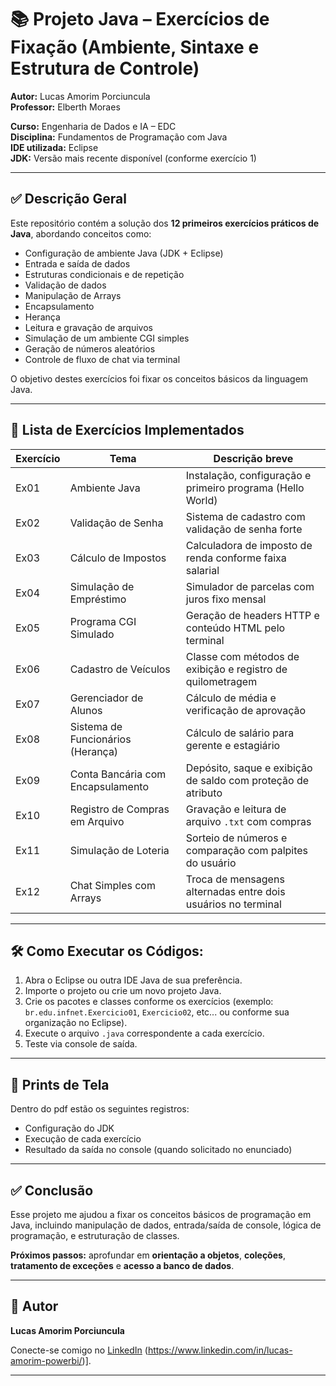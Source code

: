 # 📚 Projeto Java – Exercícios de Fixação (Ambiente, Sintaxe e Estrutura de Controle)

**Autor:** Lucas Amorim Porciuncula  
**Professor:** Elberth Moraes 


**Curso:** Engenharia de Dados e IA – EDC  
**Disciplina:** Fundamentos de Programação com Java  
**IDE utilizada:** Eclipse  
**JDK:** Versão mais recente disponível (conforme exercício 1)


---

## ✅ Descrição Geral

Este repositório contém a solução dos **12 primeiros exercícios práticos de Java**, abordando conceitos como:

- Configuração de ambiente Java (JDK + Eclipse)
- Entrada e saída de dados
- Estruturas condicionais e de repetição
- Validação de dados
- Manipulação de Arrays
- Encapsulamento
- Herança
- Leitura e gravação de arquivos
- Simulação de um ambiente CGI simples
- Geração de números aleatórios
- Controle de fluxo de chat via terminal

O objetivo destes exercícios foi fixar os conceitos básicos da linguagem Java.

---

## 📌 Lista de Exercícios Implementados

| Exercício | Tema                                   | Descrição breve                              |
|---------|---------------------------------------|-------------------------------------------|
| Ex01    | Ambiente Java                         | Instalação, configuração e primeiro programa (Hello World) |
| Ex02    | Validação de Senha                    | Sistema de cadastro com validação de senha forte |
| Ex03    | Cálculo de Impostos                   | Calculadora de imposto de renda conforme faixa salarial |
| Ex04    | Simulação de Empréstimo               | Simulador de parcelas com juros fixo mensal |
| Ex05    | Programa CGI Simulado                 | Geração de headers HTTP e conteúdo HTML pelo terminal |
| Ex06    | Cadastro de Veículos                  | Classe com métodos de exibição e registro de quilometragem |
| Ex07    | Gerenciador de Alunos                 | Cálculo de média e verificação de aprovação |
| Ex08    | Sistema de Funcionários (Herança)     | Cálculo de salário para gerente e estagiário |
| Ex09    | Conta Bancária com Encapsulamento     | Depósito, saque e exibição de saldo com proteção de atributo |
| Ex10    | Registro de Compras em Arquivo        | Gravação e leitura de arquivo `.txt` com compras |
| Ex11    | Simulação de Loteria                  | Sorteio de números e comparação com palpites do usuário |
| Ex12    | Chat Simples com Arrays               | Troca de mensagens alternadas entre dois usuários no terminal |

---

## 🛠️ Como Executar os Códigos:

1. Abra o Eclipse ou outra IDE Java de sua preferência.
2. Importe o projeto ou crie um novo projeto Java.
3. Crie os pacotes e classes conforme os exercícios (exemplo: `br.edu.infnet.Exercicio01`, `Exercicio02`, etc... ou conforme sua organização no Eclipse).
4. Execute o arquivo `.java` correspondente a cada exercício.
5. Teste via console de saída.

---

## 📸 Prints de Tela

Dentro do pdf estão os seguintes registros:

- Configuração do JDK
- Execução de cada exercício
- Resultado da saída no console (quando solicitado no enunciado)

---

## ✅ Conclusão

Esse projeto me ajudou a fixar os conceitos básicos de programação em Java, incluindo manipulação de dados, entrada/saída de console, lógica de programação, e estruturação de classes.

**Próximos passos:** aprofundar em **orientação a objetos**, **coleções**, **tratamento de exceções** e **acesso a banco de dados**.

---

## 🚀 Autor

**Lucas Amorim Porciuncula**

Conecte-se comigo no [LinkedIn](https://www.linkedin.com) (https://www.linkedin.com/in/lucas-amorim-powerbi/)].

---
